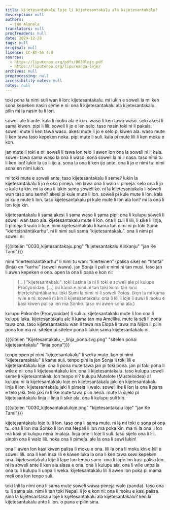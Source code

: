 ```yaml
---
title: kijetesantakalu loje li kijetesantakalu ala kijetesantakalu?
description: null
authors:
  - jan Alonola
translators: null
proofreaders: null
date: 2024-12-29
tags: null
original: null
license: CC-BY-SA 4.0
sources:
  - https://liputenpo.org/pdfs/0030loje.pdf
  - https://liputenpo.org/lipu/nanpa-loje/
archives: null
preprocessing: null
accessibility-notes: null
notes: null
---
```


toki pona la nimi suli wan li lon: kijetesantakalu. mi lukin e soweli la mi ken sona kepeken nasin seme e ni: ona li kijetesantakalu ala kijetesantakalu. pilin mi la nasin tu li lon.

soweli ale li ante. kala li moku ala e kon. waso li ken tawa waso. selo akesi li sama kiwen. pipi li lili. soweli li jo e len selo. taso nasin toki ni li pakala. soweli mute li ken tawa waso. akesi mute li jo e selo pi kiwen ala. waso mute li ken tawa taso kepeken noka. pipi mute li suli. kala pi mute lili li ken moku e kon.

jan mute li toki e ni: soweli li tawa lon telo li awen lon ona la soweli ni li kala. soweli tawa sama waso la ona li waso. sona soweli la ni li nasa. taso nimi tu li ken lon! lukin la ijo li ijo a. sona la ona li ken ijo ante. ona li jo e nimi tu: nimi sona en nimi lukin. 

mi toki mute e soweli ante, taso kijetesantakalu li seme? lukin la kijetesantakalu li jo e oko pimeja. len lawa ona li walo li pimeja. selo ona li jo e kule tu kin. mi la ona li lukin sama soweli ko. ni la kijetesantakalu li soweli wan taso anu seme? akesi pi kule mute li lon. soweli pi kule mute li lon. kala pi kule mute li lon. taso kijetesantakalu pi kule mute li lon ala lon? mi la ona li lon loje kin. 

kijetesantakalu li sama akesi li sama waso li sama pipi: ona li kulupu soweli li soweli wan taso ala. kijetesantakalu mute li lon. ona li suli li lili, li sike li linja, li pimeja li walo li loje. nimi kijetesantakalu li kama tan nimi ni pi toki Sumi: “kierteishäntäkarhu”. ni li nimi suli sama “kijetesantakalu”. ona li nimi pi soweli ni:

{{{sitelen "0030_kijetesantakaju.png" "kijetesantakalu Kinkanju" "jan Ke Tami"}}}

nimi “kierteishäntäkarhu” li nimi tu wan: “kierteinen” (palisa sike) en “häntä” (linja) en “karhu” (soweli wawa). jan Sonja li pali e nimi ni tan musi. taso jan li awen kepeken e ona. open la ona li pana e kon ni:

> [...] "kijetesantakalu". toki Lasina la ni li toki e soweli ale pi kulupu Procyonidae. [...] mi kama e nimi ni tan toki Sumi tan nimi kierteishäntäkarhu. toki Sumi la nimi ni li soweli Potos.
(ken la mi kama wile e ni: soweli ni kin li kijetesantakalu: ona li lili li loje li suwi li moku e kasi kiwen palisa lon ma Sonko. taso mi awen sona ala.)

kulupu Pokonite (Procyonidae) li suli a. kijetesantakalu mute li lon ona li kulupu luka. kijetesantakalu ale li kama tan ma Amelika. mute la seli li pona tawa ona. taso kijetesantakalu wan li tawa ma Elopa li tawa ma Nijon li pilin pona lon ma ni. sitelen pi sitelen pona li lukin sama kijetesantakalu ni. 

{{{sitelen "Kijetesantakalu_-_linja_pona.svg.png" "sitelen pona: kijetesantakalu" "linja pona"}}}

tenpo open pi nimi “kijetesantakalu” li weka mute. kon pi nimi “kijetesantakalu” li kama suli. tenpo pini la jan Sonja li toki lili e kijetesantakalu loje. ona li pona mute tawa jan pi toki pona. jan pi toki pona li wile e ni: ona li kijetesantakalu kin. ona li kijetesantakalu. taso kulupu soweli seme li kijetesantakalu lon tenpo ni? kulupu Mutelote (Musteloidea) a! kulupu ni la kijetesantakalu loje en kijetesantakalu jaki en kijetesantakalu linja li lon. kijetesantakalu jaki li pimeja li walo. soweli ike li lon la ona li pana e telo jaki. telo jaki ni li ike mute tawa pilin nena. mute la sijelo pi kijetesantakalu linja li linja li sike ala. ona li kulupu suli kin.

{{{sitelen "0030_kijtesantakaluloje.png" "kijetesantakalu loje" "jan Ke Tami"}}}

kijetesantakalu loje tu li lon. taso ona li sama mute. ni la mi toki e sona pi ona tu. ona li lon ma Sonko li lon ma Nepali li lon ma poka kin. ma ni la ona li lon ma kasi pi kulupu nena Imalaja. linja one li loje li suli. taso sijelo ona li lili. sinpin ona li walo lili. noka ona li pimeja. ale la ona li suwi lukin!

ona li awen lon kasi kiwen palisa li moku e ona. lili la ona li moku kin e kili e soweli lili. ona li ken insa lili e kiwen luka la ona li ken tawa sewi kepeken ona. kijetesantakalu loje li lape lon tenpo suno. ona li lape lon kasi palisa kin. ni la soweli ante li ken ala alasa e ona. ona li kulupu ala. ona li wile unpa la ona tu li kulupu li unpa li weka. kijetesantakalu lili li awen lon poka pi mama meli ona lon tenpo suli.

toki Inli la nimi ona li sama mute soweli wawa pimeja walo (panda). taso ona tu li sama ala. nimi li tan toki Nepali li jo e kon ni: ona li moku e kasi palisa. sina la kijetesantakalu loje li kijetesantakalu ala kijetesantakalu? ken la kijetesantakalu ante li lon. o pana e pilin sina. 
